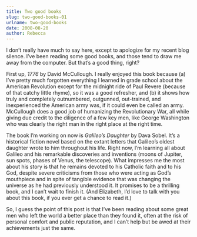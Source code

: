 ```yaml
---
title: Two good books
slug: two-good-books-01
urlname: two-good-books
date: 2008-08-20
author: Rebecca
---
```

I don&#x02bc;t really have much to say here, except to apologize for my recent
blog silence. I&#x02bc;ve been reading some good books, and those tend to draw
me away from the computer. But that&#x02bc;s a good thing, right?

First up, _1776_ by David McCullough. I really enjoyed this book because (a)
I&#x02bc;ve pretty much forgotten everything I learned in grade school about the
American Revolution except for the midnight ride of Paul Revere (because of that
catchy little rhyme), so it was a good refresher, and (b) it shows how truly and
completely outnumbered, outgunned, out-trained, and inexperienced the American
army was, if it could even be called an army. McCullough does a good job of
humanizing the Revolutionary War, all while giving due credit to the diligence
of a few key men, like George Washington who was clearly the right man in the
right place at the right time.

The book I&#x02bc;m working on now is _Galileo&#x02bc;s Daughter_ by Dava Sobel.
It&#x02bc;s a historical fiction novel based on the extant letters that
Galileo&#x02bc;s oldest daughter wrote to him throughout his life. Right now,
I&#x02bc;m learning all about Galileo and his remarkable discoveries and
inventions (moons of Jupiter, sun spots, phases of Venus, the telescope). What
impresses me the most about his story is that he remains devoted to his Catholic
faith and to his God, despite severe criticisms from those who were acting as
God&#x02bc;s mouthpiece and in spite of tangible evidence that was changing the
universe as he had previously understood it. It promises to be a thrilling book,
and I can&#x02bc;t wait to finish it. (And Elizabeth, I&#x02bc;d love to talk
with you about this book, if you ever get a chance to read it.)

So, I guess the point of this post is that I&#x02bc;ve been reading about some
great men who left the world a better place than they found it, often at the
risk of personal comfort and public reputation, and I can&#x02bc;t help but be
awed at their achievements just the same.
